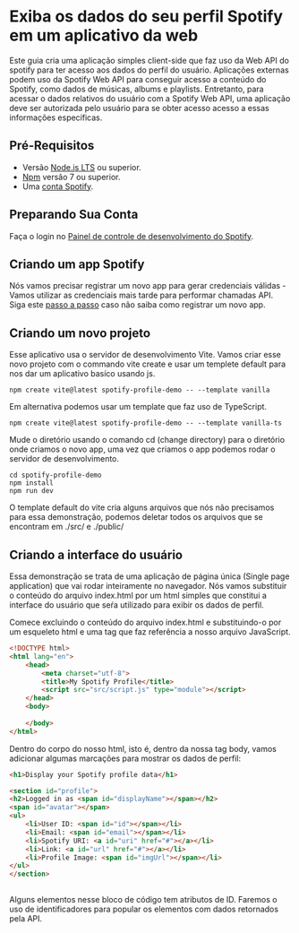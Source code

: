 # Exiba os dados do seu perfil Spotify em um aplicativo da web

Este guia cria uma aplicação simples client-side que faz uso da Web API do spotify para ter acesso aos dados do perfil do usuário.
Aplicações externas podem uso da Spotify Web API para conseguir acesso a conteúdo do Spotify, como dados de músicas, albums e playlists.
Entretanto, para acessar o dados relativos do usuário com a Spotify Web API, uma aplicação deve ser autorizada pelo usuário para se obter acesso acesso a essas informações específicas.

## Pré-Requisitos

- Versão [Node.js LTS](https://nodejs.org/en) ou superior.
- [Npm](https://docs.npmjs.com/) versão 7 ou superior.
- Uma [conta Spotify](https://accounts.spotify.com/en/login?flow_ctx=a00142bf-54ff-4ac2-89e3-5bf33b142f27:1702587714).

## Preparando Sua Conta 

Faça o login no [Painel de controle de desenvolvimento do Spotify](https://developer.spotify.com/).

## Criando um app Spotify

Nós vamos precisar registrar um novo app para gerar credenciais válidas - Vamos utilizar as credenciais mais tarde para performar chamadas API. Siga este [passo a passo](https://developer.spotify.com/documentation/web-api/concepts/apps) caso não saiba como registrar um novo app.

## Criando um novo projeto

Esse aplicativo usa o servidor de desenvolvimento Vite. Vamos criar esse novo projeto com o commando vite create e usar um templete default para nos dar um aplicativo basíco usando js.

```
npm create vite@latest spotify-profile-demo -- --template vanilla
```

Em alternativa podemos usar um template que faz uso de TypeScript.

```
npm create vite@latest spotify-profile-demo -- --template vanilla-ts
```
Mude o diretório usando o comando cd (change directory) para o diretório onde criamos o novo app, uma vez que criamos o app podemos rodar o servidor de desenvolvimento.

```
cd spotify-profile-demo
npm install
npm run dev

```
O template default do vite cria alguns arquivos que nós não precisamos para essa demonstração, podemos deletar todos os arquivos que se encontram em ./src/ e ./public/

## Criando a interface do usuário

Essa demonstração se trata de uma aplicação de página única (Single page application) que vai rodar inteiramente no navegador. Nós vamos substituir o conteúdo do arquivo index.html por um html simples que constitui a interface do usuário que seŕa utilizado para exibir os dados de perfil.

Comece excluindo o conteúdo do arquivo index.html e substituindo-o por um esqueleto html e uma tag que faz referência a nosso arquivo JavaScript.

```html
<!DOCTYPE html>
<html lang="en">
    <head>
        <meta charset="utf-8">
        <title>My Spotify Profile</title>
        <script src="src/script.js" type="module"></script>
    </head>
    <body>
        
    </body>
</html>

```

Dentro do corpo do nosso html, isto é, dentro da nossa tag body, vamos adicionar algumas marcações para mostrar os dados de perfil:

```html
<h1>Display your Spotify profile data</h1>

<section id="profile">
<h2>Logged in as <span id="displayName"></span></h2>
<span id="avatar"></span>
<ul>
    <li>User ID: <span id="id"></span></li>
    <li>Email: <span id="email"></span></li>
    <li>Spotify URI: <a id="uri" href="#"></a></li>
    <li>Link: <a id="url" href="#"></a></li>
    <li>Profile Image: <span id="imgUrl"></span></li>
</ul>
</section>
 
```
Alguns elementos nesse bloco de código tem atributos de ID. Faremos o uso de identificadores para popular os elementos com dados retornados pela API.



